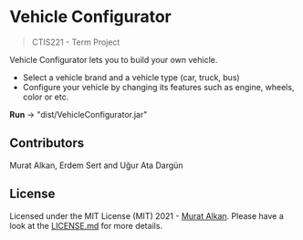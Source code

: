 # Vehicle Configurator 
> CTIS221 - Term Project

Vehicle Configurator lets you to build your own vehicle.
- Select a vehicle brand and a vehicle type (car, truck, bus)
- Configure your vehicle by changing its features such as engine, wheels, color or etc.

**Run** -> "dist/VehicleConfigurator.jar"

## Contributors
Murat Alkan, Erdem Sert and Uğur Ata Dargün

## License
Licensed under the MIT License (MIT) 2021 - [Murat Alkan](https://github.com/muratalkan). Please have a look at the [LICENSE.md](LICENSE.md) for more details.
